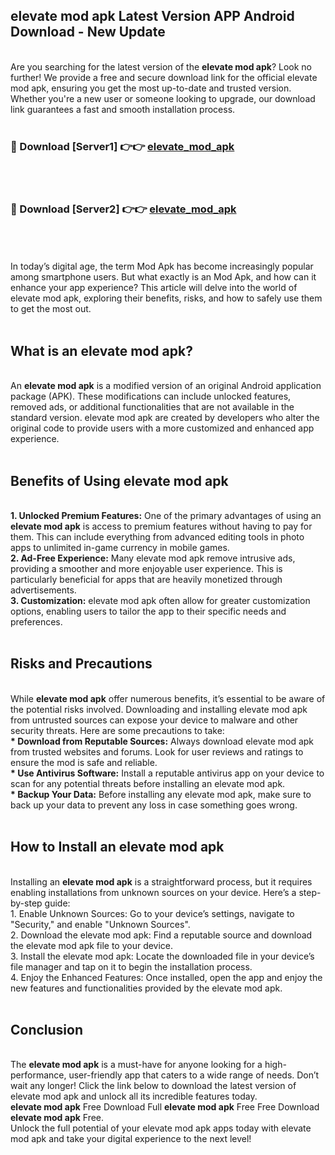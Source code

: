 ## elevate mod apk Latest Version APP Android Download - New Update
<br>
Are you searching for the latest version of the <strong>elevate mod apk</strong>? Look no further! We provide a free and secure download link for the official elevate mod apk, ensuring you get the most up-to-date and trusted version. Whether you're a new user or someone looking to upgrade, our download link guarantees a fast and smooth installation process.
<br>
<br>
<h3>🔴 Download [Server1] 👉👉 <a href="https://modyolo.store/elevate+mod+apk">elevate_mod_apk</a></h3><br>
<br>
<h3>🔴 Download [Server2] 👉👉 <a href="https://modyolo.store/elevate+mod+apk">elevate_mod_apk</a></h3><br>
<br>
<br>
In today’s digital age, the term Mod Apk has become increasingly popular among smartphone users. But what exactly is an Mod Apk, and how can it enhance your app experience? This article will delve into the world of elevate mod apk, exploring their benefits, risks, and how to safely use them to get the most out.
<br>
<br>
<h2>What is an elevate mod apk?</h2>
<br>
An <strong>elevate mod apk</strong> is a modified version of an original Android application package (APK). These modifications can include unlocked features, removed ads, or additional functionalities that are not available in the standard version. elevate mod apk are created by developers who alter the original code to provide users with a more customized and enhanced app experience.
<br>
<br>
<h2>Benefits of Using elevate mod apk</h2>
<br>
<strong> 1. Unlocked Premium Features:</strong> One of the primary advantages of using an <strong>elevate mod apk</strong> is access to premium features without having to pay for them. This can include everything from advanced editing tools in photo apps to unlimited in-game currency in mobile games.
<br>
<strong> 2. Ad-Free Experience:</strong> Many elevate mod apk remove intrusive ads, providing a smoother and more enjoyable user experience. This is particularly beneficial for apps that are heavily monetized through advertisements.
<br>
<strong> 3. Customization:</strong> elevate mod apk often allow for greater customization options, enabling users to tailor the app to their specific needs and preferences.
<br>
<br>
<h2>Risks and Precautions</h2>
<br>
While <strong>elevate mod apk</strong> offer numerous benefits, it’s essential to be aware of the potential risks involved. Downloading and installing elevate mod apk from untrusted sources can expose your device to malware and other security threats. Here are some precautions to take:
<br>
<strong> * Download from Reputable Sources:</strong> Always download elevate mod apk from trusted websites and forums. Look for user reviews and ratings to ensure the mod is safe and reliable.
<br>
<strong> * Use Antivirus Software:</strong> Install a reputable antivirus app on your device to scan for any potential threats before installing an elevate mod apk.
<br>
<strong> * Backup Your Data:</strong> Before installing any elevate mod apk, make sure to back up your data to prevent any loss in case something goes wrong.
<br>
<br>
<h2>How to Install an elevate mod apk</h2>
<br>
Installing an <strong>elevate mod apk</strong> is a straightforward process, but it requires enabling installations from unknown sources on your device. Here’s a step-by-step guide:
<br>
 1. Enable Unknown Sources: Go to your device’s settings, navigate to "Security," and enable "Unknown Sources".
<br>
 2. Download the elevate mod apk: Find a reputable source and download the elevate mod apk file to your device.
<br>
 3. Install the elevate mod apk: Locate the downloaded file in your device’s file manager and tap on it to begin the installation process.
<br>
 4. Enjoy the Enhanced Features: Once installed, open the app and enjoy the new features and functionalities provided by the elevate mod apk.
<br>
<br>
<h2><strong>Conclusion</strong></h2>
<br>
The <strong>elevate mod apk</strong> is a must-have for anyone looking for a high-performance, user-friendly app that caters to a wide range of needs. Don’t wait any longer! Click the link below to download the latest version of elevate mod apk and unlock all its incredible features today.
<br>
<strong>elevate mod apk</strong> Free Download Full <strong>elevate mod apk</strong> Free Free Download <strong>elevate mod apk</strong> Free.
<br>
Unlock the full potential of your elevate mod apk apps today with elevate mod apk and take your digital experience to the next level!
